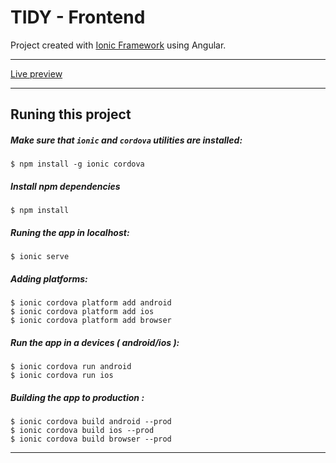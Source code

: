 TIDY - Frontend
===================


Project created with [Ionic Framework](https://ionicframework.com) using Angular.

----------
[Live preview](https://tidy-challenge.firebaseapp.com/)

----------


## Runing this project

##### Make sure that `ionic`  and `cordova` utilities are installed:
```
$ npm install -g ionic cordova
```
##### Install npm dependencies
```
$ npm install 
```

##### Runing the app in localhost:
```
$ ionic serve
```

##### Adding platforms:
```
$ ionic cordova platform add android
$ ionic cordova platform add ios
$ ionic cordova platform add browser
```

##### Run the app in a devices ( android/ios ):
```
$ ionic cordova run android 
$ ionic cordova run ios
```

##### Building the app to production :

```
$ ionic cordova build android --prod
$ ionic cordova build ios --prod
$ ionic cordova build browser --prod
```

----------

